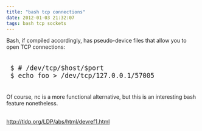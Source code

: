 ```yaml
---
title: "bash tcp connections"
date: 2012-01-03 21:32:07
tags: bash tcp sockets
---
```


<p>
Bash, if compiled accordingly, has pseudo-device files that allow you to open TCP connections:

<pre style="font-size:17px;">

 $ # /dev/tcp/$host/$port
 $ echo foo > /dev/tcp/127.0.0.1/57005

</pre>
</p>
<p>
Of course, <span class="mono">nc</span> is a more functional alternative, but this is an interesting bash feature nonetheless.
<br /><br />

<a href="http://tldp.org/LDP/abs/html/devref1.html">http://tldp.org/LDP/abs/html/devref1.html</a><p>
